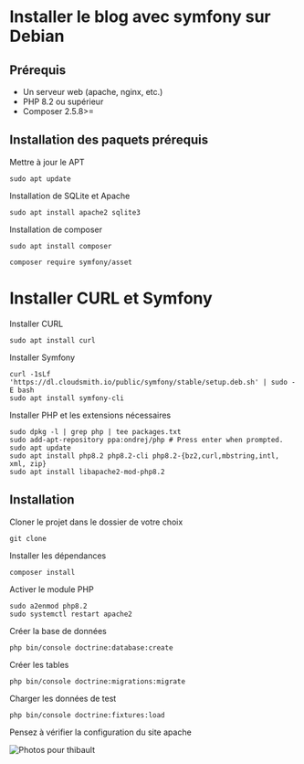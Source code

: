 <h1>Installer le blog avec symfony sur Debian</h1>

<h2>Prérequis</h2>

<ul>
<li>Un serveur web (apache, nginx, etc.)</li>
<li>PHP 8.2 ou supérieur</li>
<li>Composer 2.5.8>=</li>
</ul>

<h2>Installation des paquets prérequis</h2>

<p>Mettre à jour le APT</p>

<pre><code>sudo apt update
</code></pre>

<p>Installation de SQLite et Apache</p>

<pre><code>sudo apt install apache2 sqlite3
</code></pre>

<p>Installation de composer</p>

<pre><code>sudo apt install composer
</code></pre>

<pre><code>composer require symfony/asset
</code></pre>

<h1>Installer CURL et Symfony</h1>

<p>Installer CURL</p>

<pre><code>sudo apt install curl
</code></pre>

<p>Installer Symfony</p>

<pre><code>curl -1sLf 'https://dl.cloudsmith.io/public/symfony/stable/setup.deb.sh' | sudo -E bash
sudo apt install symfony-cli
</code></pre>

<p>Installer PHP et les extensions nécessaires</p>

<pre><code>sudo dpkg -l | grep php | tee packages.txt
sudo add-apt-repository ppa:ondrej/php # Press enter when prompted.
sudo apt update
sudo apt install php8.2 php8.2-cli php8.2-{bz2,curl,mbstring,intl, xml, zip}
sudo apt install libapache2-mod-php8.2
</code></pre>

<h2>Installation</h2>

<p>Cloner le projet dans le dossier de votre choix</p>

<pre><code>git clone
</code></pre>

<p>Installer les dépendances</p>

<pre><code>composer install
</code></pre>

<p>Activer le module PHP</p>

<pre><code>sudo a2enmod php8.2
sudo systemctl restart apache2
</code></pre>
<p>Créer la base de données</p>

<pre><code>php bin/console doctrine:database:create
</code></pre>

<p>Créer les tables</p>

<pre><code>php bin/console doctrine:migrations:migrate
</code></pre>

<p>Charger les données de test</p>

<pre><code>php bin/console doctrine:fixtures:load
</code></pre>



<span>Pensez à vérifier la configuration du site apache</span>

![Photos pour thibault](https://www.booska-p.com/wp-content/uploads/2022/10/amouranth.jpg)

